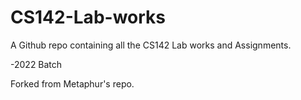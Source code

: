 # CS142-Lab-works
A Github repo containing all the CS142 Lab works and Assignments. 


-2022 Batch

Forked from Metaphur's repo. 
